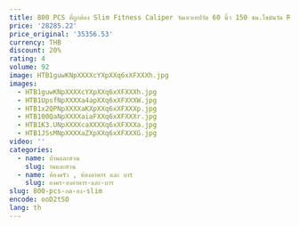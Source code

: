 ```yaml
---
title: 800 PCS ที่ถูกต้อง Slim Fitness Caliper วัดเอวเทปวัด 60 นิ้ว 150 ซม.ไขมันวัด Retractable ไม้บรรทัด ZA1116
price: '28285.22'
price_original: '35356.53'
currency: THB
discount: 20%
rating: 4
volume: 92
image: HTB1guwKNpXXXXcYXpXXq6xXFXXXh.jpg
images:
  - HTB1guwKNpXXXXcYXpXXq6xXFXXXh.jpg
  - HTB1UpsfNpXXXXa4apXXq6xXFXXXW.jpg
  - HTB1x2QPNpXXXXaKXpXXq6xXFXXXp.jpg
  - HTB100QaNpXXXXaiaFXXq6xXFXXXr.jpg
  - HTB1K3.UNpXXXXcaXXXXq6xXFXXXa.jpg
  - HTB1JSsMNpXXXXaZXpXXq6xXFXXXG.jpg
video: ''
categories:
  - name: บ้านและสวน
    slug: านและสวน
  - name: ห้องครัว , ห้องอาหาร และ บาร์
    slug: องคร-องอาหาร-และ-บาร
slug: 800-pcs-กต-อง-slim
encode: ooD2tSO
lang: th
---
```

  